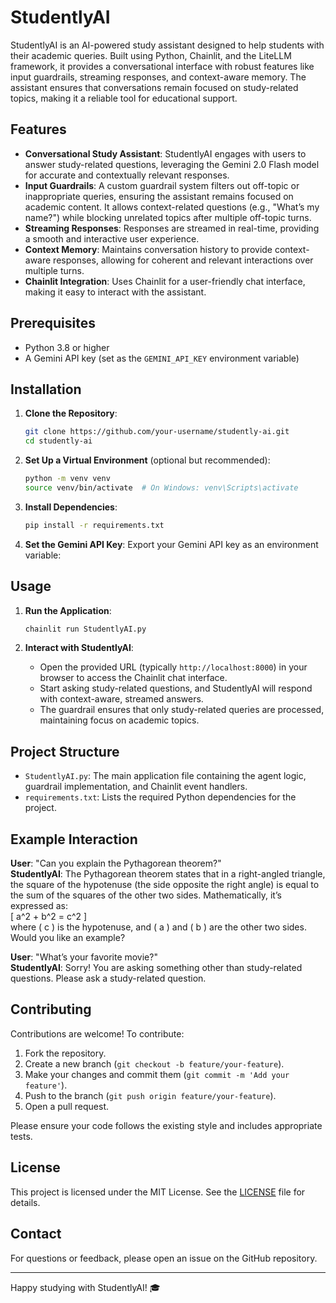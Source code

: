 # StudentlyAI

StudentlyAI is an AI-powered study assistant designed to help students with their academic queries. Built using Python, Chainlit, and the LiteLLM framework, it provides a conversational interface with robust features like input guardrails, streaming responses, and context-aware memory. The assistant ensures that conversations remain focused on study-related topics, making it a reliable tool for educational support.

## Features

- **Conversational Study Assistant**: StudentlyAI engages with users to answer study-related questions, leveraging the Gemini 2.0 Flash model for accurate and contextually relevant responses.
- **Input Guardrails**: A custom guardrail system filters out off-topic or inappropriate queries, ensuring the assistant remains focused on academic content. It allows context-related questions (e.g., "What’s my name?") while blocking unrelated topics after multiple off-topic turns.
- **Streaming Responses**: Responses are streamed in real-time, providing a smooth and interactive user experience.
- **Context Memory**: Maintains conversation history to provide context-aware responses, allowing for coherent and relevant interactions over multiple turns.
- **Chainlit Integration**: Uses Chainlit for a user-friendly chat interface, making it easy to interact with the assistant.

## Prerequisites

- Python 3.8 or higher
- A Gemini API key (set as the `GEMINI_API_KEY` environment variable)

## Installation

1. **Clone the Repository**:
   ```bash
   git clone https://github.com/your-username/studently-ai.git
   cd studently-ai
   ```

2. **Set Up a Virtual Environment** (optional but recommended):
   ```bash
   python -m venv venv
   source venv/bin/activate  # On Windows: venv\Scripts\activate
   ```

3. **Install Dependencies**:
   ```bash
   pip install -r requirements.txt
   ```

4. **Set the Gemini API Key**:
   Export your Gemini API key as an environment variable:
   

## Usage

1. **Run the Application**:
   ```bash
   chainlit run StudentlyAI.py
   ```

2. **Interact with StudentlyAI**:
   - Open the provided URL (typically `http://localhost:8000`) in your browser to access the Chainlit chat interface.
   - Start asking study-related questions, and StudentlyAI will respond with context-aware, streamed answers.
   - The guardrail ensures that only study-related queries are processed, maintaining focus on academic topics.

## Project Structure

- `StudentlyAI.py`: The main application file containing the agent logic, guardrail implementation, and Chainlit event handlers.
- `requirements.txt`: Lists the required Python dependencies for the project.

## Example Interaction

**User**: "Can you explain the Pythagorean theorem?"  
**StudentlyAI**: The Pythagorean theorem states that in a right-angled triangle, the square of the hypotenuse (the side opposite the right angle) is equal to the sum of the squares of the other two sides. Mathematically, it’s expressed as:  
\[ a^2 + b^2 = c^2 \]  
where \( c \) is the hypotenuse, and \( a \) and \( b \) are the other two sides. Would you like an example?  

**User**: "What’s your favorite movie?"  
**StudentlyAI**: Sorry! You are asking something other than study-related questions. Please ask a study-related question.

## Contributing

Contributions are welcome! To contribute:

1. Fork the repository.
2. Create a new branch (`git checkout -b feature/your-feature`).
3. Make your changes and commit them (`git commit -m 'Add your feature'`).
4. Push to the branch (`git push origin feature/your-feature`).
5. Open a pull request.

Please ensure your code follows the existing style and includes appropriate tests.

## License

This project is licensed under the MIT License. See the [LICENSE](LICENSE) file for details.

## Contact

For questions or feedback, please open an issue on the GitHub repository.

---

Happy studying with StudentlyAI! 🎓
